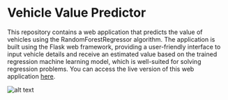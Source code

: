 # Vehicle Value Predictor

This repository contains a web application that predicts the value of vehicles using the RandomForestRegressor algorithm. The application is built using the Flask web framework, providing a user-friendly interface to input vehicle details and receive an estimated value based on the trained regression machine learning model, which is well-suited for solving regression problems. You can access the live version of this web application [here](https://vehiclealuepredictor.azurewebsites.net/).



![alt text](https://github.com/ThaminduSulakshana/Vehicle-Value-Predictor/blob/main/capture.png?raw=true)

